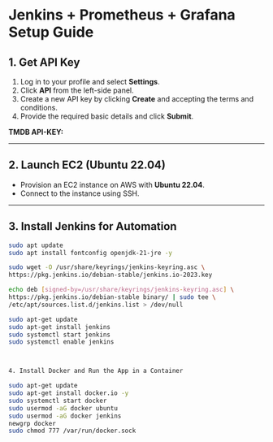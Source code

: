 # Jenkins + Prometheus + Grafana Setup Guide

## 1. Get API Key

1. Log in to your profile and select **Settings**.
2. Click **API** from the left-side panel.
3. Create a new API key by clicking **Create** and accepting the terms and conditions.
4. Provide the required basic details and click **Submit**.

**TMDB API-KEY:**



---

## 2. Launch EC2 (Ubuntu 22.04)

- Provision an EC2 instance on AWS with **Ubuntu 22.04**.
- Connect to the instance using SSH.

---

## 3. Install Jenkins for Automation

```bash
sudo apt update
sudo apt install fontconfig openjdk-21-jre -y

sudo wget -O /usr/share/keyrings/jenkins-keyring.asc \
https://pkg.jenkins.io/debian-stable/jenkins.io-2023.key

echo deb [signed-by=/usr/share/keyrings/jenkins-keyring.asc] \
https://pkg.jenkins.io/debian-stable binary/ | sudo tee \
/etc/apt/sources.list.d/jenkins.list > /dev/null

sudo apt-get update
sudo apt-get install jenkins
sudo systemctl start jenkins
sudo systemctl enable jenkins



4. Install Docker and Run the App in a Container

sudo apt-get update
sudo apt-get install docker.io -y
sudo systemctl start docker
sudo usermod -aG docker ubuntu
sudo usermod -aG docker jenkins
newgrp docker
sudo chmod 777 /var/run/docker.sock

